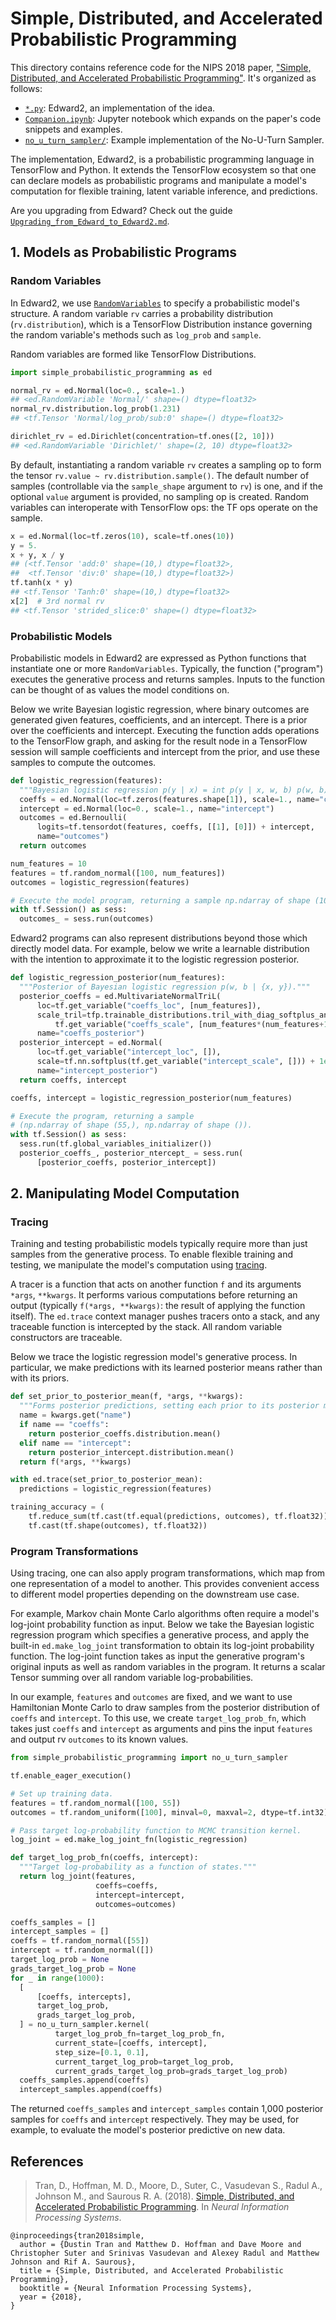 # Simple, Distributed, and Accelerated Probabilistic Programming

This directory contains reference code for the NIPS 2018 paper,
["Simple, Distributed, and Accelerated Probabilistic Programming"](https://arxiv.org/abs/1811.02091).
It's organized as follows:

* [`*.py`](https://github.com/google-research/google-research/blob/master/simple_probabilistic_programming/):
  Edward2, an implementation of the idea.
* [`Companion.ipynb`](https://github.com/google-research/google-research/blob/master/simple_probabilistic_programming/Companion.ipynb):
  Jupyter notebook which expands on the paper's code snippets and examples.
* [`no_u_turn_sampler/`](https://github.com/google-research/google-research/blob/master/simple_probabilistic_programming/no_u_turn_sampler):
  Example implementation of the No-U-Turn Sampler.

The implementation, Edward2, is a probabilistic programming language in
TensorFlow and Python. It
extends the TensorFlow ecosystem so that one can declare models as
probabilistic programs and manipulate a model's computation for flexible
training, latent variable inference, and predictions.

Are you upgrading from Edward? Check out the guide
[`Upgrading_from_Edward_to_Edward2.md`](https://github.com/google-research/google-research/blob/master/simple_probabilistic_programming/Upgrading_From_Edward_To_Edward2.md).

## 1. Models as Probabilistic Programs

### Random Variables

In Edward2, we use
[`RandomVariables`](https://github.com/google-research/google-research/blob/master/simple_probabilistic_programming/random_variable.py)
to specify a probabilistic model's structure.
A random variable `rv` carries a probability distribution (`rv.distribution`),
which is a TensorFlow Distribution instance governing the random variable's methods
such as `log_prob` and `sample`.

Random variables are formed like TensorFlow Distributions.

```python
import simple_probabilistic_programming as ed

normal_rv = ed.Normal(loc=0., scale=1.)
## <ed.RandomVariable 'Normal/' shape=() dtype=float32>
normal_rv.distribution.log_prob(1.231)
## <tf.Tensor 'Normal/log_prob/sub:0' shape=() dtype=float32>

dirichlet_rv = ed.Dirichlet(concentration=tf.ones([2, 10]))
## <ed.RandomVariable 'Dirichlet/' shape=(2, 10) dtype=float32>
```

By default, instantiating a random variable `rv` creates a sampling op to form
the tensor `rv.value ~ rv.distribution.sample()`. The default number of samples
(controllable via the `sample_shape` argument to `rv`) is one, and if the
optional `value` argument is provided, no sampling op is created. Random
variables can interoperate with TensorFlow ops: the TF ops operate on the sample.

```python
x = ed.Normal(loc=tf.zeros(10), scale=tf.ones(10))
y = 5.
x + y, x / y
## (<tf.Tensor 'add:0' shape=(10,) dtype=float32>,
##  <tf.Tensor 'div:0' shape=(10,) dtype=float32>)
tf.tanh(x * y)
## <tf.Tensor 'Tanh:0' shape=(10,) dtype=float32>
x[2]  # 3rd normal rv
## <tf.Tensor 'strided_slice:0' shape=() dtype=float32>
```

### Probabilistic Models

Probabilistic models in Edward2 are expressed as Python functions that
instantiate one or more `RandomVariables`. Typically, the function ("program")
executes the generative process and returns samples. Inputs to the
function can be thought of as values the model conditions on.

Below we write Bayesian logistic regression, where binary outcomes are generated
given features, coefficients, and an intercept. There is a prior over the
coefficients and intercept. Executing the function adds operations to the
TensorFlow graph, and asking for the result node in a TensorFlow session will
sample coefficients and intercept from the prior, and use these samples to
compute the outcomes.

```python
def logistic_regression(features):
  """Bayesian logistic regression p(y | x) = int p(y | x, w, b) p(w, b) dwdb."""
  coeffs = ed.Normal(loc=tf.zeros(features.shape[1]), scale=1., name="coeffs")
  intercept = ed.Normal(loc=0., scale=1., name="intercept")
  outcomes = ed.Bernoulli(
      logits=tf.tensordot(features, coeffs, [[1], [0]]) + intercept,
      name="outcomes")
  return outcomes

num_features = 10
features = tf.random_normal([100, num_features])
outcomes = logistic_regression(features)

# Execute the model program, returning a sample np.ndarray of shape (100,).
with tf.Session() as sess:
  outcomes_ = sess.run(outcomes)
```

Edward2 programs can also represent distributions beyond those which directly
model data. For example, below we write a learnable distribution with the
intention to approximate it to the logistic regression posterior.

```python
def logistic_regression_posterior(num_features):
  """Posterior of Bayesian logistic regression p(w, b | {x, y})."""
  posterior_coeffs = ed.MultivariateNormalTriL(
      loc=tf.get_variable("coeffs_loc", [num_features]),
      scale_tril=tfp.trainable_distributions.tril_with_diag_softplus_and_shift(
          tf.get_variable("coeffs_scale", [num_features*(num_features+1) / 2])),
      name="coeffs_posterior")
  posterior_intercept = ed.Normal(
      loc=tf.get_variable("intercept_loc", []),
      scale=tf.nn.softplus(tf.get_variable("intercept_scale", [])) + 1e-5,
      name="intercept_posterior")
  return coeffs, intercept

coeffs, intercept = logistic_regression_posterior(num_features)

# Execute the program, returning a sample
# (np.ndarray of shape (55,), np.ndarray of shape ()).
with tf.Session() as sess:
  sess.run(tf.global_variables_initializer())
  posterior_coeffs_, posterior_ntercept_ = sess.run(
      [posterior_coeffs, posterior_intercept])
```

## 2. Manipulating Model Computation

### Tracing

Training and testing probabilistic models typically require more than just
samples from the generative process. To enable flexible training and testing, we
manipulate the model's computation using
[tracing](https://github.com/google-research/google-research/blob/master/simple_probabilistic_programming/tracer.py).

A tracer is a function that acts on another function `f` and its arguments
`*args`, `**kwargs`. It performs various computations before returning an output
(typically `f(*args, **kwargs)`: the result of applying the function itself).
The `ed.trace` context manager pushes tracers onto a stack, and any
traceable function is intercepted by the stack. All random variable
constructors are traceable.

Below we trace the logistic regression model's generative process. In
particular, we make predictions with its learned posterior means rather than
with its priors.

```python
def set_prior_to_posterior_mean(f, *args, **kwargs):
  """Forms posterior predictions, setting each prior to its posterior mean."""
  name = kwargs.get("name")
  if name == "coeffs":
    return posterior_coeffs.distribution.mean()
  elif name == "intercept":
    return posterior_intercept.distribution.mean()
  return f(*args, **kwargs)

with ed.trace(set_prior_to_posterior_mean):
  predictions = logistic_regression(features)

training_accuracy = (
    tf.reduce_sum(tf.cast(tf.equal(predictions, outcomes), tf.float32)) /
    tf.cast(tf.shape(outcomes), tf.float32))
```

### Program Transformations

Using tracing, one can also apply program transformations, which map
from one representation of a model to another. This provides convenient access
to different model properties depending on the downstream use case.

For example, Markov chain Monte Carlo algorithms often require a model's
log-joint probability function as input. Below we take the Bayesian logistic
regression program which specifies a generative process, and apply the built-in
`ed.make_log_joint` transformation to obtain its log-joint probability function.
The log-joint function takes as input the generative program's original inputs
as well as random variables in the program. It returns a scalar Tensor
summing over all random variable log-probabilities.

In our example, `features` and `outcomes` are fixed, and we want to use
Hamiltonian Monte Carlo to draw samples from the posterior distribution of
`coeffs` and `intercept`. To this use, we create `target_log_prob_fn`, which
takes just `coeffs` and `intercept` as arguments and pins the input `features`
and output rv `outcomes` to its known values.

```python
from simple_probabilistic_programming import no_u_turn_sampler

tf.enable_eager_execution()

# Set up training data.
features = tf.random_normal([100, 55])
outcomes = tf.random_uniform([100], minval=0, maxval=2, dtype=tf.int32)

# Pass target log-probability function to MCMC transition kernel.
log_joint = ed.make_log_joint_fn(logistic_regression)

def target_log_prob_fn(coeffs, intercept):
  """Target log-probability as a function of states."""
  return log_joint(features,
                   coeffs=coeffs,
                   intercept=intercept,
                   outcomes=outcomes)

coeffs_samples = []
intercept_samples = []
coeffs = tf.random_normal([55])
intercept = tf.random_normal([])
target_log_prob = None
grads_target_log_prob = None
for _ in range(1000):
  [
      [coeffs, intercepts],
      target_log_prob,
      grads_target_log_prob,
  ] = no_u_turn_sampler.kernel(
          target_log_prob_fn=target_log_prob_fn,
          current_state=[coeffs, intercept],
          step_size=[0.1, 0.1],
          current_target_log_prob=target_log_prob,
          current_grads_target_log_prob=grads_target_log_prob)
  coeffs_samples.append(coeffs)
  intercept_samples.append(coeffs)
```

The returned `coeffs_samples` and `intercept_samples` contain 1,000 posterior
samples for `coeffs` and `intercept` respectively. They may be used, for
example, to evaluate the model's posterior predictive on new data.

## References

> Tran, D., Hoffman, M. D., Moore, D., Suter, C., Vasudevan S., Radul A.,
> Johnson M., and Saurous R. A. (2018).
> [Simple, Distributed, and Accelerated Probabilistic Programming](https://arxiv.org/abs/1811.02091).
> In _Neural Information Processing Systems_.

```none
@inproceedings{tran2018simple,
  author = {Dustin Tran and Matthew D. Hoffman and Dave Moore and Christopher Suter and Srinivas Vasudevan and Alexey Radul and Matthew Johnson and Rif A. Saurous},
  title = {Simple, Distributed, and Accelerated Probabilistic Programming},
  booktitle = {Neural Information Processing Systems},
  year = {2018},
}
```
